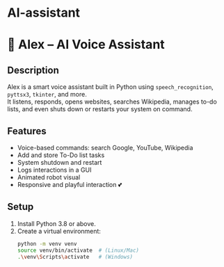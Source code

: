 # AI-assistant
# 🤖 Alex –  AI Voice Assistant

## Description
Alex is a smart voice assistant built in Python using `speech_recognition`, `pyttsx3`, `tkinter`, and more.  
It listens, responds, opens websites, searches Wikipedia, manages to-do lists, and even shuts down or restarts your system on command.

## Features
- Voice-based commands: search Google, YouTube, Wikipedia
- Add and store To-Do list tasks
- System shutdown and restart
- Logs interactions in a GUI
- Animated robot visual
- Responsive and playful interaction 💕

## Setup
1. Install Python 3.8 or above.
2. Create a virtual environment:
   ```bash
   python -m venv venv
   source venv/bin/activate  # (Linux/Mac)
   .\venv\Scripts\activate   # (Windows)
